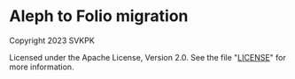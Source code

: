 # Aleph to Folio migration

Copyright 2023 SVKPK

Licensed under the Apache License, Version 2.0. See the file "[LICENSE](LICENSE)" for more information.
